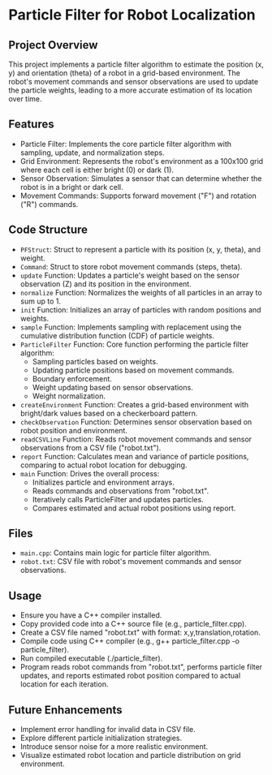 # Particle Filter for Robot Localization

## Project Overview
This project implements a particle filter algorithm to estimate the position (x, y) and orientation (theta) of a robot in a grid-based environment. The robot's movement commands and sensor observations are used to update the particle weights, leading to a more accurate estimation of its location over time.

## Features
- Particle Filter: Implements the core particle filter algorithm with sampling, update, and normalization steps.
- Grid Environment: Represents the robot's environment as a 100x100 grid where each cell is either bright (0) or dark (1).
- Sensor Observation: Simulates a sensor that can determine whether the robot is in a bright or dark cell.
- Movement Commands: Supports forward movement ("F") and rotation ("R") commands.

## Code Structure
- `PFStruct`: Struct to represent a particle with its position (x, y, theta), and weight.
- `Command`: Struct to store robot movement commands (steps, theta).
- `update` Function: Updates a particle's weight based on the sensor observation (Z) and its position in the environment.
- `normalize` Function: Normalizes the weights of all particles in an array to sum up to 1.
- `init` Function: Initializes an array of particles with random positions and weights.
- `sample` Function: Implements sampling with replacement using the cumulative distribution function (CDF) of particle weights.
- `ParticleFilter` Function: Core function performing the particle filter algorithm:
  - Sampling particles based on weights.
  - Updating particle positions based on movement commands.
  - Boundary enforcement.
  - Weight updating based on sensor observations.
  - Weight normalization.
- `createEnvironment` Function: Creates a grid-based environment with bright/dark values based on a checkerboard pattern.
- `checkObservation` Function: Determines sensor observation based on robot position and environment.
- `readCSVLine` Function: Reads robot movement commands and sensor observations from a CSV file ("robot.txt").
- `report` Function: Calculates mean and variance of particle positions, comparing to actual robot location for debugging.
- `main` Function: Drives the overall process:
  - Initializes particle and environment arrays.
  - Reads commands and observations from "robot.txt".
  - Iteratively calls ParticleFilter and updates particles.
  - Compares estimated and actual robot positions using report.

## Files
- `main.cpp`: Contains main logic for particle filter algorithm.
- `robot.txt`: CSV file with robot's movement commands and sensor observations.

## Usage
- Ensure you have a C++ compiler installed.
- Copy provided code into a C++ source file (e.g., particle_filter.cpp).
- Create a CSV file named "robot.txt" with format: x,y,translation,rotation.
- Compile code using C++ compiler (e.g., g++ particle_filter.cpp -o particle_filter).
- Run compiled executable (./particle_filter).
- Program reads robot commands from "robot.txt", performs particle filter updates, and reports estimated robot position compared to actual location for each iteration.

## Future Enhancements
- Implement error handling for invalid data in CSV file.
- Explore different particle initialization strategies.
- Introduce sensor noise for a more realistic environment.
- Visualize estimated robot location and particle distribution on grid environment.
